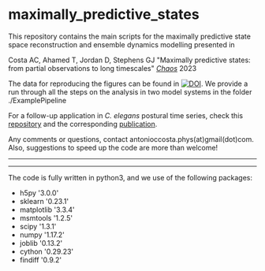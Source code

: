 # maximally_predictive_states
This repository contains the main scripts for the maximally predictive state space reconstruction and ensemble dynamics modelling presented in

Costa AC, Ahamed T, Jordan D, Stephens GJ "Maximally predictive states: from partial observations to long timescales" [*Chaos*](https://aip.scitation.org/doi/full/10.1063/5.0129398) 2023

The data for reproducing the figures can be found in [![DOI](https://zenodo.org/badge/DOI/10.5281/zenodo.7130012.svg)](https://doi.org/10.5281/zenodo.7130012). We provide a run through all the steps on the analysis in two model systems in the folder ./ExamplePipeline

For a follow-up application in *C. elegans* postural time series, check this [repository](https://github.com/AntonioCCosta/markov_worm) and the corresponding [publication](https://www.pnas.org/doi/10.1073/pnas.2318805121).


Any comments or questions, contact antonioccosta.phys(at)gmail(dot)com. Also, suggestions to speed up the code are more than welcome!


-------------------------------------------------------------------------------------------
-------------------------------------------------------------------------------------------


The code is fully written in python3, and we use of the following packages:

- h5py '3.0.0'
- sklearn '0.23.1'
- matplotlib '3.3.4'
- msmtools '1.2.5'
- scipy '1.3.1'
- numpy '1.17.2'
- joblib '0.13.2'
- cython '0.29.23' 
- findiff '0.9.2'

